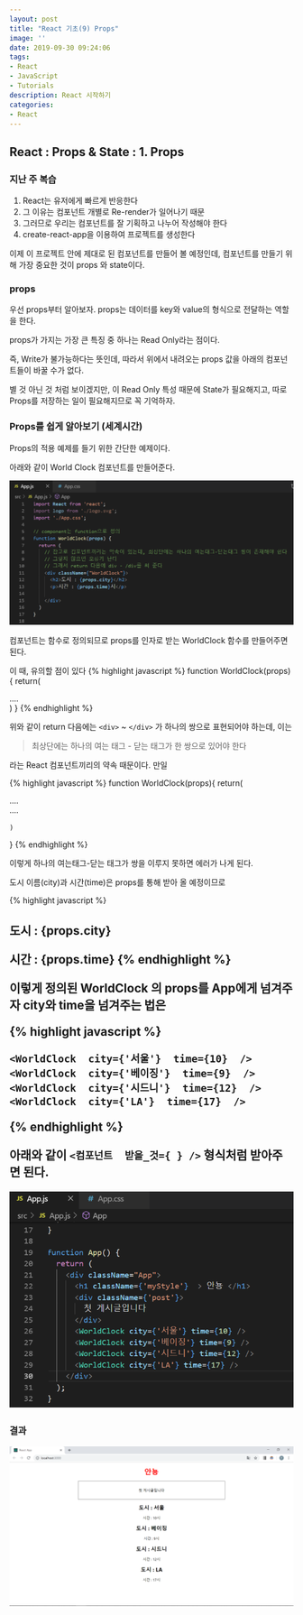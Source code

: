 ```yaml
---
layout: post
title: "React 기초(9) Props"
image: ''
date: 2019-09-30 09:24:06
tags: 
- React
- JavaScript
- Tutorials
description: React 시작하기 
categories:
- React
---
```


## React : Props & State : 1. Props


### 지난 주 복습

1. React는 유저에게 빠르게 반응한다
2. 그 이유는 컴포넌트 개별로 Re-render가 일어나기 때문
3. 그러므로 우리는 컴포넌트를 잘 기획하고 나누어 작성해야 한다
4. create-react-app을 이용하여 프로젝트를 생성한다

이제 이 프로젝트 안에 제대로 된 컴포넌트를 만들어 볼 예정인데,
컴포넌트를 만들기 위해 가장 중요한 것이 props 와 state이다.

### props

우선 props부터 알아보자.
props는 데이터를 key와 value의 형식으로 전달하는 역할을 한다.

props가 가지는 가장 큰 특징 중 하나는 Read Only라는 점이다.

즉, Write가 불가능하다는 뜻인데,
따라서 위에서 내려오는 props 값을 아래의 컴포넌트들이 바꿀 수가 없다.

별 것 아닌 것 처럼 보이겠지만,
이 Read Only 특성 때문에 State가 필요해지고,
따로 Props를 저장하는 일이 필요해지므로 꼭 기억하자.

### Props를 쉽게 알아보기 (세계시간)

Props의 적용 예제를 들기 위한 간단한 예제이다.

아래와 같이 World Clock 컴포넌트를 만들어준다.

![props](/assets/img/react/3/1/worldclock_fc.png)

컴포넌트는 함수로 정의되므로
props를 인자로 받는 WorldClock 함수를 만들어주면 된다.

이 때, 유의할 점이 있다
{% highlight javascript %}
function WorldClock(props){
	return(
	   <div>
	       ....
	   </div>
    )
}
{% endhighlight %}

위와 같이 return 다음에는 `<div>` ~ `</div>` 가 하나의 쌍으로 표현되어야 하는데, 이는 

> 최상단에는 하나의 여는 태그 - 닫는 태그가 한 쌍으로 있어야 한다

라는 React 컴포넌트끼리의 약속 때문이다.
만일 

{% highlight javascript %}
function WorldClock(props){
	return(
	   <div>
	       ....
	   </div>
	   <div>
	       ....
	   </div>

    )
}
{% endhighlight %}

이렇게 하나의 여는태그-닫는 태그가 쌍을 이루지 못하면 에러가 나게 된다.

도시 이름(city)과 시간(time)은 props를 통해 받아 올 예정이므로

{% highlight javascript %}
	<h2> 도시 : {props.city}
	<p> 시간 : {props.time}
{% endhighlight %}


이렇게 정의된 WorldClock 의 props를 App에게 넘겨주자
city와 time을 넘겨주는 법은

{% highlight javascript %}

    <WorldClock  city={'서울'}  time={10}  />
    <WorldClock  city={'베이징'}  time={9}  />
    <WorldClock  city={'시드니'}  time={12}  />
    <WorldClock  city={'LA'}  time={17}  />
{% endhighlight %}

아래와 같이 `<컴포넌트  받을_것={ } />` 형식처럼 받아주면 된다.

![props](/assets/img/react/3/1/worldclock_app.png)


### 결과 

![result](/assets/img/react/3/1/result.png)
